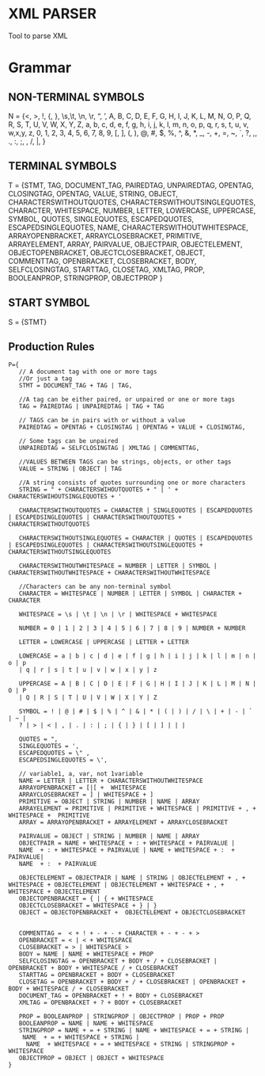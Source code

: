 # XML PARSER
Tool to parse XML

# Grammar
## NON-TERMINAL SYMBOLS
N = {<, >, !, {, }, \s,\t, \n, \r, “, ’, A, B, C, D, E, F, G, H, I, J, K, L, M, N, O, P, Q, R,
S, T, U, V, W, X, Y, Z, a, b, c, d, e, f, g, h, i, j, k, l, m, n, o, p, q, r, s, t, u, v, w,x,y,
z, 0, 1, 2, 3, 4, 5, 6, 7, 8, 9, [, ], (, ), @, #, $, %, ^, &, *, _, -, +, =, ~, `, ?, ,, ., :, ;, \, /, |, }

## TERMINAL SYMBOLS 
T = {STMT, TAG, DOCUMENT_TAG, PAIREDTAG, UNPAIREDTAG, OPENTAG, CLOSINGTAG,
OPENTAG, VALUE, STRING, OBJECT, CHARACTERSWITHOUTQUOTES, CHARACTERSWITHOUTSINGLEQUOTES, 
CHARACTER, WHITESPACE, NUMBER, LETTER, LOWERCASE, UPPERCASE, SYMBOL, QUOTES, SINGLEQUOTES,
ESCAPEDQUOTES, ESCAPEDSINGLEQUOTES, NAME, CHARACTERSWITHOUTWHITESPACE, ARRAYOPENBRACKET, 
 ARRAYCLOSEBRACKET, PRIMITIVE, ARRAYELEMENT, ARRAY, PAIRVALUE, OBJECTPAIR, OBJECTELEMENT, 
 OBJECTOPENBRACKET, OBJECTCLOSEBRACKET, OBJECT, COMMENTTAG, OPENBRACKET, CLOSEBRACKET, 
 BODY, SELFCLOSINGTAG, STARTTAG, CLOSETAG, XMLTAG, PROP, BOOLEANPROP, STRINGPROP, OBJECTPROP
 }

 ## START SYMBOL
 S = {STMT}

 ## Production Rules
 ```
 P={
    // A document tag with one or more tags
    //Or just a tag
	STMT = DOCUMENT_TAG + TAG | TAG,

    //A tag can be either paired, or unpaired or one or more tags
    TAG = PAIREDTAG | UNPAIREDTAG | TAG + TAG

    // TAGS can be in pairs with or without a value
    PAIREDTAG = OPENTAG + CLOSINGTAG | OPENTAG + VALUE + CLOSINGTAG,

    // Some tags can be unpaired
    UNPAIREDTAG = SELFCLOSINGTAG | XMLTAG | COMMENTTAG,

    //VALUES BETWEEN TAGS can be strings, objects, or other tags
    VALUE = STRING | OBJECT | TAG

    //A string consists of quotes surrounding one or more characters
    STRING = " + CHARACTERSWIHOUTQUOTES + " | ' + CHARACTERSWIHOUTSINGLEQUOTES + ' 
    
    CHARACTERSWITHOUTQUOTES = CHARACTER | SINGLEQUOTES | ESCAPEDQUOTES | ESCAPEDSINGLEQUOTES | CHARACTERSWITHOUTQUOTES + CHARACTERSWITHOUTQUOTES
    
    CHARACTERSWITHOUTSINGLEQUOTES = CHARACTER | QUOTES | ESCAPEDQUOTES | ESCAPEDSINGLEQUOTES | CHARACTERSWITHOUTSINGLEQUOTES + CHARACTERSWITHOUTSINGLEQUOTES

    CHARACTERSWITHOUTWHITESPACE = NUMBER | LETTER | SYMBOL | CHARACTERSWITHOUTWHITESPACE + CHARACTERSWITHOUTWHITESPACE

    //Characters can be any non-terminal symbol
    CHARACTER = WHITESPACE | NUMBER | LETTER | SYMBOL | CHARACTER + CHARACTER
    
    WHITESPACE = \s | \t | \n | \r | WHITESPACE + WHITESPACE

    NUMBER = 0 | 1 | 2 | 3 | 4 | 5 | 6 | 7 | 8 | 9 | NUMBER + NUMBER

    LETTER = LOWERCASE | UPPERCASE | LETTER + LETTER

    LOWERCASE = a | b | c | d | e | f | g | h | i | j | k | l | m | n | o | p
    | q | r | s | t | u | v | w | x | y | z 

    UPPERCASE = A | B | C | D | E | F | G | H | I | J | K | L | M | N | O | P
    | Q | R | S | T | U | V | W | X | Y | Z

    SYMBOL = ! | @ | # | $ | % | ^ | & | * | ( | ) | / | \ | + | - | ` | ~ |
    ? | > | < | , | . | : | ; | { | } | [ | ] | | | 

    QUOTES = ",
    SINGLEQUOTES = ',
    ESCAPEDQUOTES = \" ,
    ESCAPEDSINGLEQUOTES = \',

    // variable1, a, var, not 1variable
    NAME = LETTER | LETTER + CHARACTERSWITHOUTWHITESPACE
    ARRAYOPENBRACKET = [|[ +  WHITESPACE
    ARRAYCLOSEBRACKET = ] | WHITESPACE + ]
    PRIMITIVE = OBJECT | STRING | NUMBER | NAME | ARRAY
    ARRAYELEMENT = PRIMITIVE | PRIMITIVE + WHITESPACE | PRIMITIVE + , + WHITESPACE +  PRIMITIVE
    ARRAY = ARRAYOPENBRACKET + ARRAYELEMENT + ARRAYCLOSEBRACKET
    
    PAIRVALUE = OBJECT | STRING | NUMBER | NAME | ARRAY
    OBJECTPAIR = NAME + WHITESPACE + : + WHITESPACE + PAIRVALUE | 
    NAME  + : + WHITESPACE + PAIRVALUE | NAME + WHITESPACE + :  + PAIRVALUE|
    NAME  + :  + PAIRVALUE
    
    OBJECTELEMENT = OBJECTPAIR | NAME | STRING | OBJECTELEMENT + , + WHITESPACE + OBJECTELEMENT | OBJECTELEMENT + WHITESPACE + , + WHITESPACE + OBJECTELEMENT
    OBJECTOPENBRACKET = { | { + WHITESPACE
    OBJECTCLOSEBRACKET = WHITESPACE + } | }
    OBJECT = OBJECTOPENBRACKET +  OBJECTELEMENT + OBJECTCLOSEBRACKET


    COMMENTTAG =  < + ! + - + - + CHARACTER + - + - + >
    OPENBRACKET = < | < + WHITESPACE
    CLOSEBRACKET = > | WHITESPACE > 
    BODY = NAME | NAME + WHITESPACE + PROP
    SELFCLOSINGTAG = OPENBRACKET + BODY + / + CLOSEBRACKET | OPENBRACKET + BODY + WHITESPACE / + CLOSEBRACKET 
    STARTTAG = OPENBRACKET + BODY + CLOSEBRACKET
    CLOSETAG = OPENBRACKET + BODY + / + CLOSEBRACKET | OPENBRACKET + BODY + WHITESPACE / + CLOSEBRACKET 
    DOCUMENT_TAG = OPENBRACKET + ! + BODY + CLOSEBRACKET
    XMLTAG = OPENBRACKET + ? + BODY + CLOSEBRACKET

    PROP = BOOLEANPROP | STRINGPROP | OBJECTPROP | PROP + PROP
    BOOLEANPROP = NAME | NAME + WHITESPACE
    STRINGPROP = NAME + = + STRING | NAME + WHITESPACE + = + STRING |
     NAME  + = + WHITESPACE + STRING |
      NAME  + WHITESPACE + = + WHITESPACE + STRING | STRINGPROP + WHITESPACE
    OBJECTPROP = OBJECT | OBJECT + WHITESPACE
}
```
